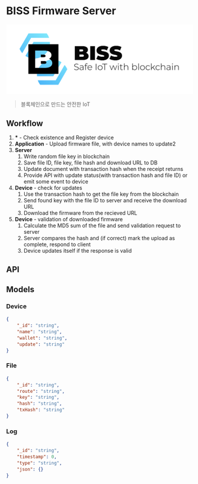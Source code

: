 # BISS Firmware Server

<p align="center">
    <img alt="BISS-logo" src="./images/logo.png" width="600px">
</p>

> 블록체인으로 만드는 안전한 IoT

## Workflow
1. **\*** - Check existence and Register device
2. **Application** - Upload firmware file, with device names to update2
3. **Server**
   1. Write random file key in blockchain
   2. Save file ID, file key, file hash and download URL to DB
   3. Update document with transaction hash when the receipt returns
   4. Provide API with update status(with transaction hash and file ID) or emit some event to device
4. **Device** - check for updates
   1. Use the transaction hash to get the file key from the blockchain
   2. Send found key with the file ID to server and receive the download URL
   3. Download the firmware from the recieved URL
5. **Device** - validation of downloaded firmware
   1. Calculate the MD5 sum of the file and send validation request to server
   2. Server compares the hash and (if correct) mark the upload as complete, respond to client
   3. Device updates itself if the response is valid

## API

## Models

### Device
```json
{
    "_id": "string",
    "name": "string",
    "wallet": "string",
    "update": "string"
}
```

### File
```json
{
    "_id": "string",
    "route": "string",
    "key": "string",
    "hash": "string",
    "txHash": "string"
}
```

### Log
```json
{
    "_id": "string",
    "timestamp": 0,
    "type": "string",
    "json": {}
}
```
